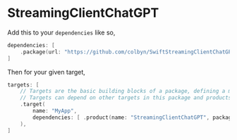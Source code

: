 #  StreamingClientChatGPT

Add this to your `dependencies` like so, 
```swift
dependencies: [
    .package(url: "https://github.com/colbyn/SwiftStreamingClientChatGPT", from: "0.1.0")
]
```

Then for your given target,
```swift
targets: [
    // Targets are the basic building blocks of a package, defining a module or a test suite.
    // Targets can depend on other targets in this package and products from dependencies.
    .target(
        name: "MyApp",
        dependencies: [ .product(name: "StreamingClientChatGPT", package: "SwiftStreamingClientChatGPT") ]
    ),
]
```
